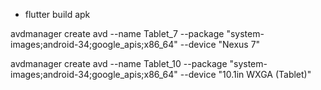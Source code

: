 - flutter build apk

avdmanager create avd --name Tablet_7 --package "system-images;android-34;google_apis;x86_64" --device "Nexus 7"

avdmanager create avd --name Tablet_10 --package "system-images;android-34;google_apis;x86_64" --device "10.1in WXGA (Tablet)"
